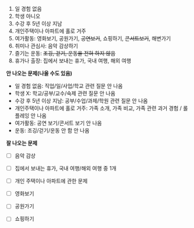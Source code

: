 1. 일 경험 없음
2. 학생 아니오
3. 수강 후 5년 이상 지남
4. 개인주택이나 아파트에 홀로 거주
5. 여가활동: 영화보기, 공원가기, ~~공연보기~~, 쇼핑하기, ~~콘서트보기~~, 해변가기
6. 취미나 관심사: 음악 감상하기
7. 즐기는 운동: ~~조깅, 걷기, 운동을 전혀 하지 않음~~
8. 휴가나 출장: 집에서 보내는 휴가, 국내 여행, 해외 여행

**안 나오는 문제(나올 수도 있음)**
- 일 경험 없음: 직업/일/사업/학교 관련 질문 안 나옴
- 학생 X: 학교/공부/교수/숙제 관련 질문 안 나옴
- 수강 후 5년 이상 지남: 공부/수업/과제/학원 관련 질문 안 나옴
- 개인주택이나 아파트에 홀로 거주: 가족 소개, 가족 비교, 가족 관련 과거 경험 / 롤플레잉 안 나옴
- 여가활동: 공연 보기/콘서트 보기 안 나옴
- 운동: 조깅/걷기/운동 안 함 안 나옴

**잘 나오는 문제**
- [ ] 음악 감상
- [ ] 집에서 보내는 휴가, 국내 여행/해외 여행 중 1개
- [ ] 개인 주택이나 아파트에 관한 문제
- [ ] 영화보기
- [ ] 공원가기
- [ ] 쇼핑하기

